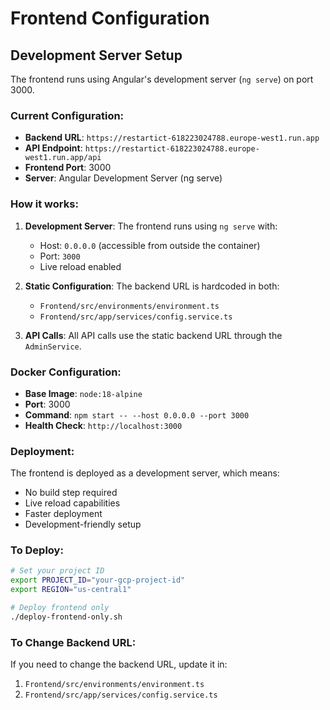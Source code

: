 # Frontend Configuration

## Development Server Setup

The frontend runs using Angular's development server (`ng serve`) on port 3000.

### Current Configuration:

- **Backend URL**: `https://restartict-618223024788.europe-west1.run.app`
- **API Endpoint**: `https://restartict-618223024788.europe-west1.run.app/api`
- **Frontend Port**: 3000
- **Server**: Angular Development Server (ng serve)

### How it works:

1. **Development Server**: The frontend runs using `ng serve` with:
   - Host: `0.0.0.0` (accessible from outside the container)
   - Port: `3000`
   - Live reload enabled

2. **Static Configuration**: The backend URL is hardcoded in both:
   - `Frontend/src/environments/environment.ts`
   - `Frontend/src/app/services/config.service.ts`

3. **API Calls**: All API calls use the static backend URL through the `AdminService`.

### Docker Configuration:

- **Base Image**: `node:18-alpine`
- **Port**: 3000
- **Command**: `npm start -- --host 0.0.0.0 --port 3000`
- **Health Check**: `http://localhost:3000`

### Deployment:

The frontend is deployed as a development server, which means:
- No build step required
- Live reload capabilities
- Faster deployment
- Development-friendly setup

### To Deploy:

```bash
# Set your project ID
export PROJECT_ID="your-gcp-project-id"
export REGION="us-central1"

# Deploy frontend only
./deploy-frontend-only.sh
```

### To Change Backend URL:

If you need to change the backend URL, update it in:
1. `Frontend/src/environments/environment.ts`
2. `Frontend/src/app/services/config.service.ts`
